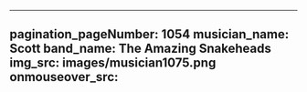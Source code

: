 ------
pagination_pageNumber: 1054
musician_name: Scott
band_name: The Amazing Snakeheads
img_src: images/musician1075.png
onmouseover_src: 
------